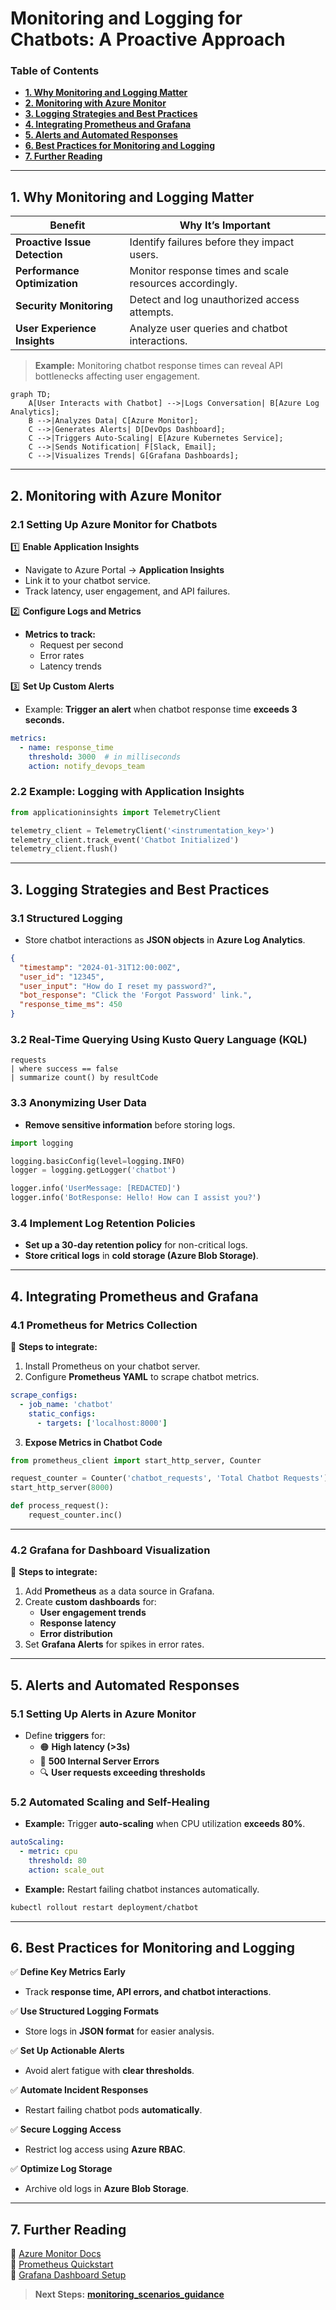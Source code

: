 # **Monitoring and Logging for Chatbots: A Proactive Approach**

### **Table of Contents**

- [**1. Why Monitoring and Logging Matter**](#1-why-monitoring-and-logging-matter)
- [**2. Monitoring with Azure Monitor**](#2-monitoring-with-azure-monitor)
- [**3. Logging Strategies and Best Practices**](#3-logging-strategies-and-best-practices)
- [**4. Integrating Prometheus and Grafana**](#4-integrating-prometheus-and-grafana)
- [**5. Alerts and Automated Responses**](#5-alerts-and-automated-responses)
- [**6. Best Practices for Monitoring and Logging**](#6-best-practices-for-monitoring-and-logging)
- [**7. Further Reading**](#7-further-reading)

---

## **1. Why Monitoring and Logging Matter**

|**Benefit**|**Why It’s Important**|
|---|---|
|**Proactive Issue Detection**|Identify failures before they impact users.|
|**Performance Optimization**|Monitor response times and scale resources accordingly.|
|**Security Monitoring**|Detect and log unauthorized access attempts.|
|**User Experience Insights**|Analyze user queries and chatbot interactions.|

> **Example:** Monitoring chatbot response times can reveal API bottlenecks affecting user engagement.

```mermaid
graph TD;
    A[User Interacts with Chatbot] -->|Logs Conversation| B[Azure Log Analytics];
    B -->|Analyzes Data| C[Azure Monitor];
    C -->|Generates Alerts| D[DevOps Dashboard];
    C -->|Triggers Auto-Scaling| E[Azure Kubernetes Service];
    C -->|Sends Notification| F[Slack, Email];
    C -->|Visualizes Trends| G[Grafana Dashboards];
```
---

## **2. Monitoring with Azure Monitor**

### **2.1 Setting Up Azure Monitor for Chatbots**

1️⃣ **Enable Application Insights**

- Navigate to Azure Portal → **Application Insights**
- Link it to your chatbot service.
- Track latency, user engagement, and API failures.

2️⃣ **Configure Logs and Metrics**

- **Metrics to track:**
    - Request per second
    - Error rates
    - Latency trends

3️⃣ **Set Up Custom Alerts**

- Example: **Trigger an alert** when chatbot response time **exceeds 3 seconds.**

```yaml
metrics:
  - name: response_time
    threshold: 3000  # in milliseconds
    action: notify_devops_team
```

### **2.2 Example: Logging with Application Insights**

```python
from applicationinsights import TelemetryClient

telemetry_client = TelemetryClient('<instrumentation_key>')
telemetry_client.track_event('Chatbot Initialized')
telemetry_client.flush()
```

---

## **3. Logging Strategies and Best Practices**

### **3.1 Structured Logging**

- Store chatbot interactions as **JSON objects** in **Azure Log Analytics**.

```json
{
  "timestamp": "2024-01-31T12:00:00Z",
  "user_id": "12345",
  "user_input": "How do I reset my password?",
  "bot_response": "Click the 'Forgot Password' link.",
  "response_time_ms": 450
}
```

### **3.2 Real-Time Querying Using Kusto Query Language (KQL)**

```kql
requests
| where success == false
| summarize count() by resultCode
```

### **3.3 Anonymizing User Data**

- **Remove sensitive information** before storing logs.

```python
import logging

logging.basicConfig(level=logging.INFO)
logger = logging.getLogger('chatbot')

logger.info('UserMessage: [REDACTED]')
logger.info('BotResponse: Hello! How can I assist you?')
```

### **3.4 Implement Log Retention Policies**

- **Set up a 30-day retention policy** for non-critical logs.
- **Store critical logs** in **cold storage (Azure Blob Storage)**.

---

## **4. Integrating Prometheus and Grafana**

### **4.1 Prometheus for Metrics Collection**

📌 **Steps to integrate:**

1. Install Prometheus on your chatbot server.
2. Configure **Prometheus YAML** to scrape chatbot metrics.

```yaml
scrape_configs:
  - job_name: 'chatbot'
    static_configs:
      - targets: ['localhost:8000']
```

3. **Expose Metrics in Chatbot Code**

```python
from prometheus_client import start_http_server, Counter

request_counter = Counter('chatbot_requests', 'Total Chatbot Requests')
start_http_server(8000)

def process_request():
    request_counter.inc()
```

---

### **4.2 Grafana for Dashboard Visualization**

📌 **Steps to integrate:**

1. Add **Prometheus** as a data source in Grafana.
2. Create **custom dashboards** for:
    - **User engagement trends**
    - **Response latency**
    - **Error distribution**
3. Set **Grafana Alerts** for spikes in error rates.

---

## **5. Alerts and Automated Responses**

### **5.1 Setting Up Alerts in Azure Monitor**

- Define **triggers** for:
    - 🟠 **High latency (>3s)**
    - 🔴 **500 Internal Server Errors**
    - 🔍 **User requests exceeding thresholds**

### **5.2 Automated Scaling and Self-Healing**

- **Example:** Trigger **auto-scaling** when CPU utilization **exceeds 80%**.

```yaml
autoScaling:
  - metric: cpu
    threshold: 80
    action: scale_out
```

- **Example:** Restart failing chatbot instances automatically.

```bash
kubectl rollout restart deployment/chatbot
```

---

## **6. Best Practices for Monitoring and Logging**

✅ **Define Key Metrics Early**

- Track **response time, API errors, and chatbot interactions**.

✅ **Use Structured Logging Formats**

- Store logs in **JSON format** for easier analysis.

✅ **Set Up Actionable Alerts**

- Avoid alert fatigue with **clear thresholds**.

✅ **Automate Incident Responses**

- Restart failing chatbot pods **automatically**.

✅ **Secure Logging Access**

- Restrict log access using **Azure RBAC**.

✅ **Optimize Log Storage**

- Archive old logs in **Azure Blob Storage**.

---

## **7. Further Reading**

📌 [Azure Monitor Docs](https://learn.microsoft.com/en-us/azure/azure-monitor/)  
📌 [Prometheus Quickstart](https://prometheus.io/docs/introduction/overview/)  
📌 [Grafana Dashboard Setup](https://grafana.com/docs/grafana/latest/dashboards/)

> **Next Steps:** [**monitoring_scenarios_guidance**](monitoring_scenarios_guidance.md)